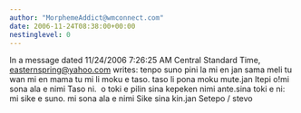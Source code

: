 ```yaml
---
author: "MorphemeAddict@wmconnect.com"
date: 2006-11-24T08:38:00+00:00
nestinglevel: 0
---
```

In a message dated 11/24/2006 7:26:25 AM Central Standard Time, [easternspring@yahoo.com](mailto://easternspring@yahoo.com) writes:
tenpo suno pini la mi en jan sama meli tu wan mi en mama tu mi li moku e taso. taso li pona moku mute.jan Itepi o!mi sona ala e nimi Taso ni.  o toki e pilin sina kepeken nimi ante.sina toki e ni: mi sike e suno. mi sona ala e nimi Sike sina kin.jan Setepo / stevo